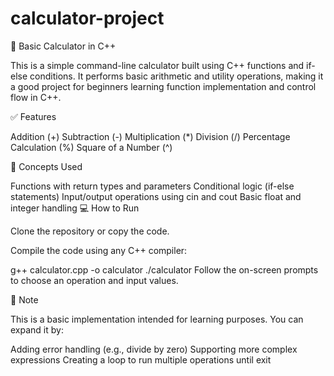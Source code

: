 # calculator-project
🔢 Basic Calculator in C++

This is a simple command-line calculator built using C++ functions and if-else conditions. It performs basic arithmetic and utility operations, making it a good project for beginners learning function implementation and control flow in C++.

✅ Features

Addition (+)
Subtraction (-)
Multiplication (*)
Division (/)
Percentage Calculation (%)
Square of a Number (^)


🧠 Concepts Used

Functions with return types and parameters
Conditional logic (if-else statements)
Input/output operations using cin and cout
Basic float and integer handling
💻 How to Run

Clone the repository or copy the code.

Compile the code using any C++ compiler:

g++ calculator.cpp -o calculator
./calculator
Follow the on-screen prompts to choose an operation and input values.

📌 Note

This is a basic implementation intended for learning purposes. You can expand it by:

Adding error handling (e.g., divide by zero)
Supporting more complex expressions
Creating a loop to run multiple operations until exit
